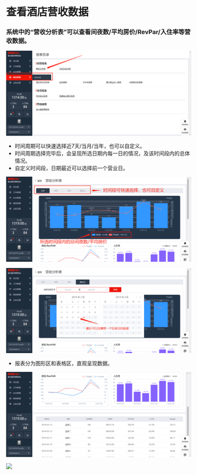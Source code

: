 # 查看酒店营收数据

### 系统中的“营收分析表”可以查看间夜数/平均房价/RevPar/入住率等营收数据。

![](../../../.gitbook/assets/image%20%2883%29.png)

* 时间周期可以快速选择近7天/当月/当年，也可以自定义。 
* 时间周期选择完毕后，会呈现所选日期内每一日的情况，及该时间段内的总体情况。 
* 自定义时间段，日期最近可以选择前一个营业日。

![](../../../.gitbook/assets/image%20%28457%29.png)

![](../../../.gitbook/assets/image%20%28190%29.png)

* 报表分为图形区和表格区，直观呈现数据。

![](../../../.gitbook/assets/image%20%28267%29.png)

![](https://uploader.shimo.im/f/eufzZCdoLaI108MW.png!thumbnail)




